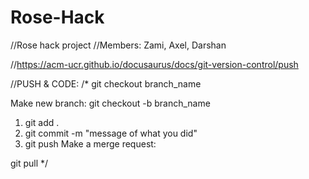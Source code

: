 # Rose-Hack

//Rose hack project
//Members: Zami, Axel, Darshan

//https://acm-ucr.github.io/docusaurus/docs/git-version-control/push

//PUSH & CODE:
/*
git checkout branch_name

Make new branch:
git checkout -b branch_name

1. git add .
2. git commit -m "message of what you did"
3. git push
Make a merge request:

git pull
*/